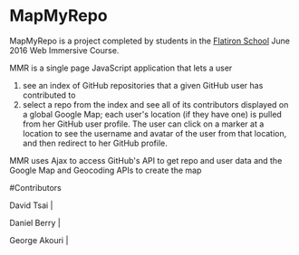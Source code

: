 # MapMyRepo

MapMyRepo is a project completed by students in the [Flatiron School](https://flatironschool.com/) June 2016 Web Immersive Course. 

MMR is a single page JavaScript application that lets a user
  1) see an index of GitHub repositories that a given GitHub user has contributed to
  2) select a repo from the index and see all of its contributors displayed on a global Google Map; each user's location (if they have one) is pulled from her GitHub user profile.
The user can click on a marker at a location to see the username and avatar of the user from that location, and then redirect to her GitHub profile. 

MMR uses Ajax to access GitHub's API to get repo and user data and the Google Map and Geocoding APIs to create the map

#Contributors

David Tsai | 

Daniel Berry |

George Akouri |
